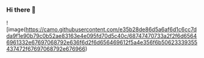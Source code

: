 ### Hi there 👋

<!--
**plutoyty/plutoyty** is a ✨ _special_ ✨ repository because its `README.md` (this file) appears on your GitHub profile.

Here are some ideas to get you started:

- 🔭 I’m currently working on ...
- 🌱 I’m currently learning ...
- 👯 I’m looking to collaborate on ...
- 🤔 I’m looking for help with ...
- 💬 Ask me about ...
- 📫 How to reach me: ...
- 😄 Pronouns: ...
- ⚡ Fun fact: ...
-->
![image(https://camo.githubusercontent.com/e35b28de86d5a6af6d1c6cc7dda9f1e90b79c0b52ae83163e4e095fd70d5c40c/68747470733a2f2f6d65646961332e67697068792e636f6d2f6d656469612f5a4e356f6b50623339355437472f67697068792e676966)
